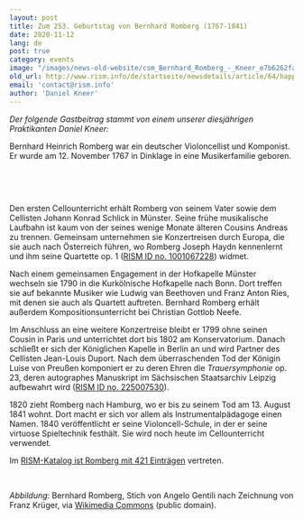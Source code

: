 ```yaml
---
layout: post
title: Zum 253. Geburtstag von Bernhard Romberg (1767-1841)
date: 2020-11-12
lang: de
post: true
category: events
image: "/images/news-old-website/csm_Bernhard_Romberg_-_Kneer_e7b6262fa2.jpg"
old_url: http://www.rism.info/de/startseite/newsdetails/article/64/happy-253rd-birthday-bernhard-romberg-1767-1841.html
email: 'contact@rism.info'
author: 'Daniel Kneer'
---
```


_Der folgende Gastbeitrag stammt von einem unserer diesjährigen Praktikanten Daniel Kneer:&nbsp;_

Bernhard Heinrich Romberg war ein deutscher Violoncellist und Komponist. Er wurde am 12. November 1767 in Dinklage in eine Musikerfamilie geboren.

&nbsp;

&nbsp;

Den ersten Cellounterricht erhält Romberg von seinem Vater sowie dem Cellisten Johann Konrad Schlick in Münster. Seine frühe musikalische Laufbahn ist kaum von der seines wenige Monate älteren Cousins Andreas zu trennen. Gemeinsam unternehmen sie Konzertreisen durch Europa, die sie auch nach Österreich führen, wo Romberg Joseph Haydn kennenlernt und ihm seine Quartette op. 1 ([RISM ID no. 1001067228](https://opac.rism.info/search?id=1001067228&View=rism "Öffnet externen Link in neuem Fenster")) widmet.

Nach einem gemeinsamen Engagement in der Hofkapelle Münster wechseln sie 1790 in die Kurkölnische Hofkapelle nach Bonn. Dort treffen sie auf bekannte Musiker wie Ludwig van Beethoven und Franz Anton Ries, mit denen sie auch als Quartett auftreten. Bernhard Romberg erhält außerdem Kompositionsunterricht bei Christian Gottlob Neefe.

Im Anschluss an eine weitere Konzertreise bleibt er 1799 ohne seinen Cousin in Paris und unterrichtet dort bis 1802 am Konservatorium. Danach schließt er sich der Königlichen Kapelle in Berlin an und wird Partner des Cellisten Jean-Louis Duport. Nach dem überraschenden Tod der Königin Luise von Preußen komponiert er zu deren Ehren die _Trauersymphonie_ op. 23, deren autographes Manuskript im Sächsischen Staatsarchiv Leipzig aufbewahrt wird ([RISM ID no. 225007530](https://opac.rism.info/search?id=225007530&View=rism "Opens external link in new window")).

1820 zieht Romberg nach Hamburg, wo er bis zu seinem Tod am 13. August 1841 wohnt. Dort macht er sich vor allem als Instrumentalpädagoge einen Namen. 1840 veröffentlicht er seine Violoncell-Schule, in der er seine virtuose Spieltechnik festhält. Sie wird noch heute im Cellounterricht verwendet.

Im [RISM-Katalog ist Romberg mit 421 Einträgen](https://opac.rism.info/metaopac/search?View=rism&author=Romberg+Bernhard+Heinrich "Öffnet externen Link in neuem Fenster") vertreten.&nbsp;&nbsp;

&nbsp;

_Abbildung_: Bernhard Romberg, Stich von Angelo Gentili nach Zeichnung von Franz Krüger, via [Wikimedia Commons](https://commons.wikimedia.org/wiki/File:Bernhard_Romberg,_Angelo_Gentili_Stich_nach_Zeichnung_von_Franz_Kr%C3%BCger.jpg "Öffnet externen Link in neuem Fenster") (public domain).

&nbsp;

